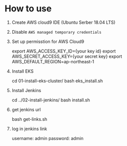 # How to use

1. Create AWS cloud9 IDE (Ubuntu Serber 18.04 LTS)

2. Disable `AWS managed temporary credentials` 

3. Set up permisstion for AWS Cloud9

	export AWS_ACCESS_KEY_ID={your key id}
	export AWS_SECRET_ACCESS_KEY={your secret key}
	export AWS_DEFAULT_REGION=ap-northeast-1

4. Install EKS 

	cd 01-install-eks-cluster/
	bash eks_install.sh

5. Install Jenkins

	cd ../02-install-jenkins/
	bash install.sh 

6.  get jenkins url

	bash get-links.sh

7. log in jenkins link

    username: admin
    password: admin